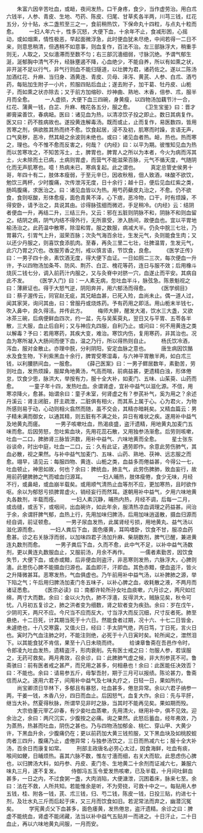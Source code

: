 <!-- { "loadSidebar": true } -->
　　朱富六因辛苦吐血，或衄，夜间发热，口干身疼，食少，当作虚劳治。用白朮六钱半，人参、青皮、生地、芍药、陈皮、归尾、甘草炙各半两，川芎三钱，红花五分，分十贴，水二盏煎至三之一，食前稍热饮，下保命丸十四粒，与点丸十粒而愈。
　　一妇人年六十，性多沉怒，大便下血，十余年不止，食减形困，心摇动，或如烟熏，情性极恶，早起面微浮急，此时便血犹未尽绝，中间若得一二日不来，则意思稍清，但遇稍不如意事，则血复作，百法不治。左三部脉浮大，稍重手则无，人取之，又似濇滞而至数不匀；右三部沉濇细弱，寸脉沉绝。予谓气郁生涎，涎郁胸中清气不升，经脉壅遏不降，心血绝少，不能自养，所以有如熏之状，非开涎不足以行气，非气行则血不能归隧道，以壮脾为君，诸药佐之。遂以二陈汤加酒红花、升麻、当归身、酒黄连、青皮、贝母、泽泻、黄芪、人参、白朮、酒芍药，每贴加生附子一小片，煎服四贴后血止；遂去附子，加干葛、牡丹皮、山栀子，而如熏之状亦除去；又于前方加缩砂、炒神曲、熟地、木香，倍参、朮，服半月而全愈。
　　一人虚损，大便下血三四碗，身黄瘦，以四物汤加藕节汁一合，红花、蒲黄一钱，白芷、升麻、槐花各五分，服之愈。
　　《卫生宝鉴》曰：晋才卿膏粱善饮，春病衄。医曰：诸见血为热，以清凉饮子投之即止。数日其病复作。医又曰：药不胜病故也。遂投黄连解毒汤。既而或止，止而复作，易医数四，皆用苦寒之剂，俱欲胜其热而终不愈。饮食起居，浸不及初，肌寒而时躁，言语无声，口气臭秽，恶冷，然其衄之余波则未绝也。或曰：诸见血者热。衄，热也。热而寒之，理也。今不惟不愈而反害之，何哉？《内经》曰：以平为期。彼惟知见血为热而以苦寒攻之，不知苦泻土，土，脾胃也，脾胃人之所以为本者，今火为病而泻其土，火未除而土已病，土病则胃虚，而营气不能滋荣百脉，元气不循天度，气随阴化而无声肌寒也。噫！热病未已，寒病复起。此之谓也。
　　真定总管史侯男十哥，年四十有二，肢体本瘦弱，于至元辛巳，因收秋租，佃人致酒，味酸不欲饮，勉饮三两杯，少时腹痛，次传泄泻无度，日十余行；越十日，便后见血红紫之类，肠鸣腹痛，求医治之。曰：诸见血皆以为热。用芍药蘗皮丸治之，不愈。仍不欲食，食则呕酸，形体愈瘦，面色青黄不泽，心下痞，恶冷物，口干，时有烦躁，不得安卧，请予治之，具说其由。诊得脉弦细而微迟，手足稍冷。《内经》云：结阴者便血一升，再结二升，三结三升。又云：邪在五脏则阴脉不和，阴脉不和则血留之。结阴之病，阴气内结不得外行，无所禀受，渗入肠间，故便血也。宜以平胃地榆汤治之。此药温中散寒，除湿和胃。服之数服，病减大半。仍灸中脘三七壮，乃胃募穴，引胃气上升，滋荣百脉；次灸气海百余壮，生发元气，灸则能食生肉；又以还少丹服之，则喜饮食添肌肉。至春，再灸三里二七壮，壮脾温胃，生发元气，此穴乃胃之穴也。改服芳香之剂，戒以慎言语，节饮食，良愈。
　　《医学正传》曰：一男子四十余，素饮酒无度，得大便下血证。一日如厕二三次，每次便血一升许，予以四物汤加条芩、防风、荆芥、白芷、槐花等药，连日与服不效；后用橡斗烧灰二钱七分，调入前药汁内服之，又与灸脊中对脐一穴，血遂止而平安。其病自此不发。
　　《医学入门》曰：一人素无病，忽吐血半斗，脉弦急。陈景魁视之曰：薄厥证也。得于大怒气逆，阴阳奔并，用六郁汤而得愈。
　　《医学纲目》曰：蔡子渥传云，同官赵无疵，其兄衄血甚，已死入殓，血尚未止。偶一道人过，闻其家哭，询问其由，曰：曾服丹或烧炼药。予有药用之即活。用山栀末半钱七，吹入鼻中，良久得活。并传此方。
　　梅师大醉，醒发大渴，饮水三大盏，又欲冰茶三碗，后病便鲜血四次，约一盆，先与吴茱萸丸，翌日又与平胃、五苓各半散，三大服，血止后自利；又与神应丸四服，自利乃止。或问曰：何不用黄连之类以解毒？予曰：若用寒药，其疾大变，难治。寒饮内伤，复用寒药，非其治也。况血为寒所凝入大肠间而便下血，温之乃行，所以得热则自止。
　　杨氏饮冷酒，泻血，服对金散止。亦理中脘，分利阴阳，安定血脉之意也。
　　唐生病因饮酪水及食生物，下利紫黑血十余行，脾胃受寒湿毒，与六神平胃散半两，如白朮三钱，以利腰脐间血，一服愈。
　　《薛己医案》曰：一男子鳏居数年，素勤苦，劳则吐血，发热烦躁，服犀角地黄汤，气高而喘，前病益甚，更遗精白浊，形体倦怠，饮食少思，脉洪大，举按有力，服十全大补，如麦门、五味、山茱萸、山药而愈。
　　一童子年十四，发热吐血。余谓肾虚，宜补中益气以滋化源。不信，用寒凉降火，愈甚。始谓余曰：童子未室，何肾虚之有？参芪补气，奚为用之？余述丹溪云：肾主闭脏，肝主疏泄，二脏俱有相火，而其系上属于心。心为君火，为物所感则易于动，心动则相火翕然而随，虽不交会，其精亦暗耗矣。又精血篇云：男子精未满而御女，以通其精，则五脏有不满之处，异日有难状之疾。遂用补中益气及地黄丸而瘥。
　　一男子咳嗽吐血，热渴痰盛，盗汗遗精，用地黄丸加麦门五味而愈。后因劳怒，忽吐紫血块，先用花蕊石散，又用独参汤渐愈。后劳则咳嗽，吐血一二口，脾肺肾三脉皆洪数，用补中益气、六味地黄而全愈。
　　星士张东谷谈命，时出中庭，吐血一二口，云：久有此证，遇劳即作。余意此劳伤肺气，其血必散，视之果然。与补中益气加麦门、五味、山药、熟地、茯神、远志服之而愈。翊早，请见云：每服四物、黄连、山栀之类，血益多而倦益甚，今得公一七，吐血顿止，神思如故，何也？余曰：脾统血，肺主气，此劳伤脾肺，致血妄行，故用前药健脾肺之气而嘘血归源耳。
　　一妇人晡热，肢体瘦倦，食少无味，月经不行，或鼻衄，或血崩半载矣。或用顺气清热止血等剂不应，更加寒热，且时欲作呕。余以为郁怒亏损脾胃虚火，销经妄行而然耳。遂朝用补中益气，夕用六味地黄丸各数剂，半载而痊。
　　一妇人素沉静，晡热内热，月经不调，后每一二月，或齿缝，或舌下，或咽间，出血碗许，如此年余，服清热凉血调理之药益甚。间治于余，余谓肝脾气郁，血热上行，先用加味归脾汤，后用加味逍遥散，摄血归源而经自调，前证顿愈。
　　一男子尿血发热，此属肾经亏损，用地黄丸、益气汤以滋化源而愈。
　　一妇人粪后下血，面色痿黄，耳鸣嗜卧，饮食不甘，服凉血药愈甚。诊之右关脉浮而弱，以加味四君子汤加升麻、柴胡数剂，脾气已醒，兼进黄连丸数剂而愈。
　　一男子粪后下血，久而不愈，此中气不足，以补中益气汤数剂，更以黄连丸数服血止，又服前汤，月余不再作。
　　一儒者素勤苦，因饮食失节，大便下血，或赤或黯，后非便血则盗汗，非恶寒则发热，六脉浮大，心脾则濇。此思伤心脾不能摄血归源也。盖血即汗，汗即血。其色赤黯，便血盗汗，皆火之升降微甚耳。恶寒发热，气血俱虚也。乃午前用补中益气汤，以补脾肺之源，举下陷之气；午后用归脾汤加麦门冬五味子，以补心脾之血，收耗散之液，不两月而诸证悉愈。
　　《医宗必读》曰：南都许轮所孙女吐血痰嗽，六月诊之，两尺如烂绵，两寸大而数。余曰：金以火为仇，肺不浮濇，反得洪大，贼脉见矣，秋令可忧。八月初五复诊之，肺之洪者变为细数，肾之软者变为疾劲。余曰：岁在戊午，少阴司天，两尺不应。今尺当不应而反大，寸当浮大而反沉细，尺寸反者死。肺至悬绝，十二日死，计其期当死于十六日。然能食者过期，况十六、十七二日皆金，未遽绝也，十八交寒露，又值火日，经曰：手太阴气绝，丙日笃，丁日死，言火日也。寅时乃气血注肺之时，不能注则绝，必死于十八日寅时矣。轮所闻之，澘然泪下。以其能食犹不肯信，果至十八日未晓而终。
　　给谏章鲁斋在吾邑作令时，令郎凌九吐血发热，遗精盗汗，形肉衰削。先有医士戒之曰：勿服人参，若误服之，无药可救矣。两月弗效，召余诊，曰：此脾肺气虚之候，非大剂参芪不可。鲁斋骇曰：前有医者戒之甚严，而兄用之甚多，何相悬也！余曰：此医能任决效否？曰：不能也。余曰：请易参五斤，毋掣吾肘，期于三月可以报绩。陈论甚力，鲁斋信而从之。遂用六君子，间用补中益气及七味丸疗之，日轻一日，果如所约。
　　尚宝卿须日华林下，多郁且有暴怒，吐血甚多，倦怠异常。余以六君子纳参一两，干姜一钱，木香八分，四日而血止。后因怒气，血复大作。余曰：先与平肝，继当大补。然夏得秋脉，所谓早见非时之脉，当其时不能再见矣。果如期而殁。
　　大宗伯董元宰乙卯春，有少妾吐血蒸嗽，先用清火，继用补中，俱不见效。迎余治之，余曰：两尺沉实，少腹按之必痛。询之果然。此怒后蓄血，经年弗效，乃为蒸热，热甚而吐血，阴伤之甚也。乃与四物汤加郁金、桃仁、穿山甲、大黄少许，下黑血升余，少腹痛仍在；更以前药加大黄三钱煎服，又下黑血块及如桃胶蚬肉者三四升，腹痛乃止，虚倦异常；与独参汤饮之，三日而热减六七；服十全大补汤，百余日而康复如常。
　　刑部主政唐名必劳心太过，因食海鲜，吐血有痰，喉间如鲠，日晡烦热。喜其六脉不数，惟左寸濇而细，右关大而软。此思虑伤心脾也，以归脾汤大料，如丹参、丹皮、麦门冬、生地黄二十余剂而证减六七，兼服六味丸三月，遂不复发。
　　侍御冯五玉令爱发热咳嗽，已及半载，十月间吐鲜血甚多，一日之内，不过食粥一盏，大肉消陷，大便溏泄，沉困着床，脉来七至。余曰：法在不救，人所共知。若能惟余是听，不为旁挠，可救十中之一。每贴用人参五钱，桂、附各一钱，芪、朮三钱，归、芍二钱，陈皮一钱，日投三贴，约进七十剂，及壮水丸三斤而后起于床，又三月而饮食如旧。若泥常法而弃之，幽潜沉冤矣。
　　学宪黄贞父下血甚多，面色痿黄，发热倦怠，盗汗遗精。余诊之曰：脾虚不能统血，肾虚不能闭藏，法当以补中益气五贴并一而进之。十日汗止，二十日血止，再以六味地黄丸间服，一月而安。
